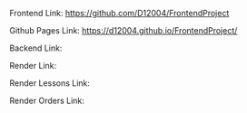 Frontend Link: https://github.com/D12004/FrontendProject

Github Pages Link: https://d12004.github.io/FrontendProject/

Backend Link: 

Render Link: 

Render Lessons Link:

Render Orders Link: 